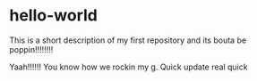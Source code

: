 # hello-world
This is a short description of my first repository and its bouta be poppin!!!!!!!!

Yaah!!!!!! You know how we rockin my g. Quick update real quick
